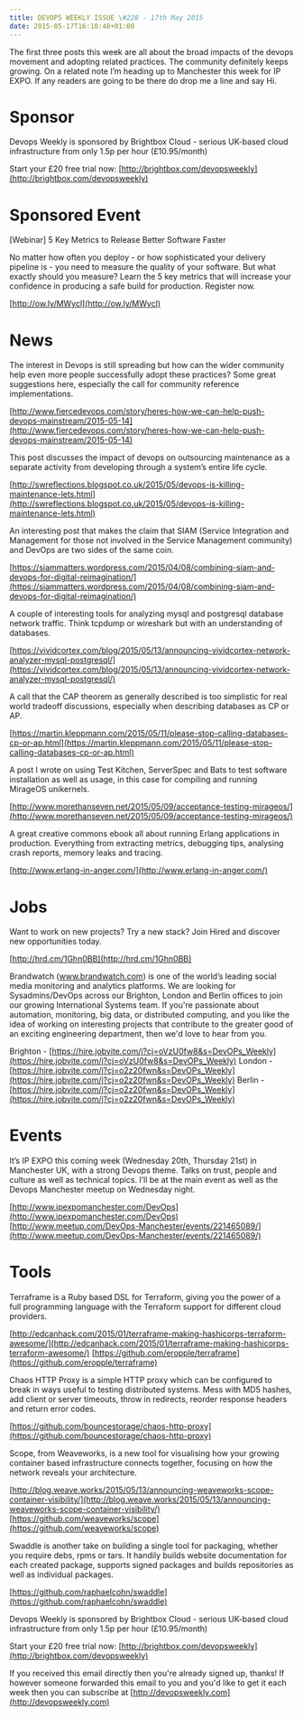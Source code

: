 ```yaml
---
title: DEVOPS WEEKLY ISSUE \#228 - 17th May 2015 
date: 2015-05-17T16:10:48+01:00
---
```


The first three posts this week are all about the broad impacts of the devops movement and adopting related practices. The community definitely keeps growing. On a related note I’m heading up to Manchester this week for IP EXPO. If any readers are going to be there do drop me a line and say Hi.


Sponsor
======

Devops Weekly is sponsored by Brightbox Cloud - serious UK-based cloud infrastructure from only 1.5p per hour (£10.95/month)

Start your £20 free trial now: [http://brightbox.com/devopsweekly](http://brightbox.com/devopsweekly)


Sponsored Event
=============

[Webinar] 5 Key Metrics to Release Better Software Faster

No matter how often you deploy - or how sophisticated your delivery pipeline is - you need to measure the quality of your software. But what exactly should you measure? Learn the 5 key metrics that will increase your confidence in producing a safe build for production. Register now.

[http://ow.ly/MWycl](http://ow.ly/MWycl)


News
====

The interest in Devops is still spreading but how can the wider community help even more people successfully adopt these practices? Some great suggestions here, especially the call for community reference implementations.

[http://www.fiercedevops.com/story/heres-how-we-can-help-push-devops-mainstream/2015-05-14](http://www.fiercedevops.com/story/heres-how-we-can-help-push-devops-mainstream/2015-05-14)


This post discusses the impact of devops on outsourcing maintenance as a separate activity from developing through a system’s entire life cycle.

[http://swreflections.blogspot.co.uk/2015/05/devops-is-killing-maintenance-lets.html](http://swreflections.blogspot.co.uk/2015/05/devops-is-killing-maintenance-lets.html)


An interesting post that makes the claim that SIAM (Service Integration and Management for those not involved in the Service Management community) and DevOps are two sides of the same coin.

[https://siammatters.wordpress.com/2015/04/08/combining-siam-and-devops-for-digital-reimagination/](https://siammatters.wordpress.com/2015/04/08/combining-siam-and-devops-for-digital-reimagination/)


A couple of interesting tools for analyzing mysql and postgresql database network traffic. Think tcpdump or wireshark but with an understanding of databases.

[https://vividcortex.com/blog/2015/05/13/announcing-vividcortex-network-analyzer-mysql-postgresql/](https://vividcortex.com/blog/2015/05/13/announcing-vividcortex-network-analyzer-mysql-postgresql/)


A call that the CAP theorem as generally described is too simplistic for real world tradeoff discussions, especially when describing databases as CP or AP.

[https://martin.kleppmann.com/2015/05/11/please-stop-calling-databases-cp-or-ap.html](https://martin.kleppmann.com/2015/05/11/please-stop-calling-databases-cp-or-ap.html)


A post I wrote on using Test Kitchen, ServerSpec and Bats to test software installation as well as usage, in this case for compiling and running MirageOS unikernels.

[http://www.morethanseven.net/2015/05/09/acceptance-testing-mirageos/](http://www.morethanseven.net/2015/05/09/acceptance-testing-mirageos/)


A great creative commons ebook all about running Erlang applications in production. Everything from extracting metrics, debugging tips, analysing crash reports, memory leaks and tracing.

[http://www.erlang-in-anger.com/](http://www.erlang-in-anger.com/)


Jobs
====

Want to work on new projects? Try a new stack? Join Hired and discover new opportunities today.

[http://hrd.cm/1Ghn0BB](http://hrd.cm/1Ghn0BB)


Brandwatch (www.brandwatch.com) is one of the world’s leading social media monitoring and analytics platforms. We are looking for Sysadmins/DevOps across our Brighton, London and Berlin offices to join our growing International Systems team. If you're passionate about automation, monitoring, big data, or distributed computing, and you like the idea of working on interesting projects that contribute to the greater good of an exciting engineering department, then we'd love to hear from you.

Brighton - [https://hire.jobvite.com/j?cj=oVzU0fw8&s=DevOPs_Weekly](https://hire.jobvite.com/j?cj=oVzU0fw8&s=DevOPs_Weekly)
London - [https://hire.jobvite.com/j?cj=o2z20fwn&s=DevOPs_Weekly](https://hire.jobvite.com/j?cj=o2z20fwn&s=DevOPs_Weekly)
Berlin - [https://hire.jobvite.com/j?cj=o2z20fwn&s=DevOPs_Weekly](https://hire.jobvite.com/j?cj=o2z20fwn&s=DevOPs_Weekly)


Events
======

It’s IP EXPO this coming week (Wednesday 20th, Thursday 21st) in Manchester UK, with a strong Devops theme. Talks on trust, people and culture as well as technical topics.  I’ll be at the main event as well as the Devops Manchester meetup on Wednesday night.

[http://www.ipexpomanchester.com/DevOps](http://www.ipexpomanchester.com/DevOps)
[http://www.meetup.com/DevOps-Manchester/events/221465089/](http://www.meetup.com/DevOps-Manchester/events/221465089/)


Tools
=====

Terraframe is a Ruby based DSL for Terraform, giving you the power of a full programming language with the Terraform support for different cloud providers.

[http://edcanhack.com/2015/01/terraframe-making-hashicorps-terraform-awesome/](http://edcanhack.com/2015/01/terraframe-making-hashicorps-terraform-awesome/)
[https://github.com/eropple/terraframe](https://github.com/eropple/terraframe)

Chaos HTTP Proxy is a simple HTTP proxy which can be configured to break in ways useful to testing distributed systems. Mess with MD5 hashes, add client or server timeouts, throw in redirects, reorder response headers and return error codes.

[https://github.com/bouncestorage/chaos-http-proxy](https://github.com/bouncestorage/chaos-http-proxy)


Scope, from Weaveworks, is a new tool for visualising how your growing container based infrastructure connects together, focusing on how the network reveals your architecture.

[http://blog.weave.works/2015/05/13/announcing-weaveworks-scope-container-visibility/](http://blog.weave.works/2015/05/13/announcing-weaveworks-scope-container-visibility/)
[https://github.com/weaveworks/scope](https://github.com/weaveworks/scope)


Swaddle is another take on building a single tool for packaging, whether you require debs, rpms or tars. It handily builds website documentation for each created package, supports signed packages and builds repositories as well as individual packages.

[https://github.com/raphaelcohn/swaddle](https://github.com/raphaelcohn/swaddle)



Devops Weekly is sponsored by Brightbox Cloud - serious UK-based cloud infrastructure from only 1.5p per hour (£10.95/month)

Start your £20 free trial now: [http://brightbox.com/devopsweekly](http://brightbox.com/devopsweekly)


If you received this email directly then you're already signed up, thanks! If however someone forwarded this email to you and you'd like to get it each week then you can subscribe at [http://devopsweekly.com](http://devopsweekly.com)

